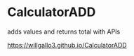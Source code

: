 # CalculatorADD
adds values and returns total with APIs

<a href="https://willgallo3.github.io/CalculatorADD">https://willgallo3.github.io/CalculatorADD</a>
